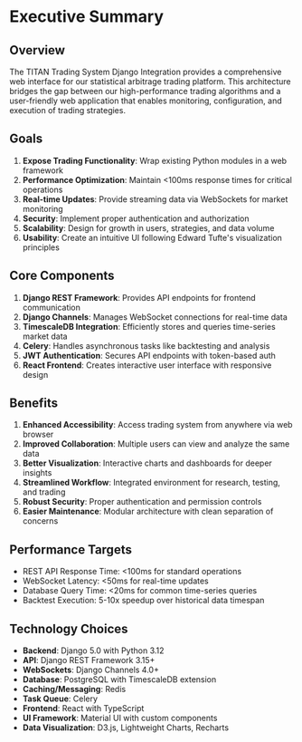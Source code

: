 # Executive Summary

## Overview

The TITAN Trading System Django Integration provides a comprehensive web interface for our statistical arbitrage trading platform. This architecture bridges the gap between our high-performance trading algorithms and a user-friendly web application that enables monitoring, configuration, and execution of trading strategies.

## Goals

1. **Expose Trading Functionality**: Wrap existing Python modules in a web framework
2. **Performance Optimization**: Maintain <100ms response times for critical operations
3. **Real-time Updates**: Provide streaming data via WebSockets for market monitoring
4. **Security**: Implement proper authentication and authorization
5. **Scalability**: Design for growth in users, strategies, and data volume
6. **Usability**: Create an intuitive UI following Edward Tufte's visualization principles

## Core Components

1. **Django REST Framework**: Provides API endpoints for frontend communication
2. **Django Channels**: Manages WebSocket connections for real-time data
3. **TimescaleDB Integration**: Efficiently stores and queries time-series market data
4. **Celery**: Handles asynchronous tasks like backtesting and analysis
5. **JWT Authentication**: Secures API endpoints with token-based auth
6. **React Frontend**: Creates interactive user interface with responsive design

## Benefits

1. **Enhanced Accessibility**: Access trading system from anywhere via web browser
2. **Improved Collaboration**: Multiple users can view and analyze the same data
3. **Better Visualization**: Interactive charts and dashboards for deeper insights
4. **Streamlined Workflow**: Integrated environment for research, testing, and trading
5. **Robust Security**: Proper authentication and permission controls
6. **Easier Maintenance**: Modular architecture with clean separation of concerns

## Performance Targets

- REST API Response Time: <100ms for standard operations
- WebSocket Latency: <50ms for real-time updates
- Database Query Time: <20ms for common time-series queries
- Backtest Execution: 5-10x speedup over historical data timespan

## Technology Choices

- **Backend**: Django 5.0 with Python 3.12
- **API**: Django REST Framework 3.15+
- **WebSockets**: Django Channels 4.0+
- **Database**: PostgreSQL with TimescaleDB extension
- **Caching/Messaging**: Redis
- **Task Queue**: Celery
- **Frontend**: React with TypeScript
- **UI Framework**: Material UI with custom components
- **Data Visualization**: D3.js, Lightweight Charts, Recharts
